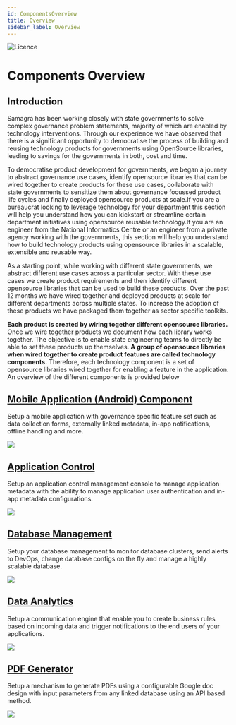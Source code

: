 ```yaml
---
id: ComponentsOverview
title: Overview
sidebar_label: Overview
---
```

![Licence](https://img.shields.io/badge/Licence-MIT-blue.svg)

# Components Overview

## Introduction

Samagra has been working closely with state governments to solve complex governance problem statements, majority of which are enabled by technology interventions. Through our experience we have observed that there is a significant opportunity to democratise the process of building and reusing technology products for governments using OpenSource libraries, leading to savings for the governments in both, cost and time.

To democratise product development for governments, we began a journey to abstract governance use cases, identify opensource libraries that can be wired together to create products for these use cases, collaborate with state governments to sensitize them about governance focussed product life cycles and finally deployed opensource products at scale.If you are a bureaucrat looking to leverage technology for your department this section will help you understand how you can kickstart or streamline certain department initiatives using opensource reusable technology.If you are an engineer from the National Informatics Centre or an engineer from a private agency working with the governments, this section will help you understand how to build technology products using opensource libraries in a scalable, extensible and reusable way.

As a starting point, while working with different state governments, we abstract different use cases across a particular sector. With these use cases we create product requirements and then identify different opensource libraries that can be used to build these products. Over the past 12 months we have wired together and deployed products at scale for different departments across multiple states. To increase the adoption of these products we have packaged them together as sector specific toolkits.

**Each product is created by wiring together different opensource libraries.** Once we wire together products we document how each library works together. The objective is to enable state engineering teams to directly be able to set these products up themselves. **A group of opensource libraries when wired together to create product features are called technology components.** Therefore, each technology component is a set of opensource libraries wired together for enabling a feature in the application. An overview of the different components is provided below

## [Mobile Application (Android) Component](https://samagra-development.github.io/docs/docs/COMobileApplication)

Setup a mobile application with governance specific feature set such as data collection forms, externally linked metadata, in-app notifications, offline handling and more.

![](https://samagra-development.github.io/docs/img/component1v2.png)

## [Application Control](https://samagra-development.github.io/docs/docs/COAppControl)

Setup an application control management console to manage application metadata with the ability to manage application user authentication and in-app metadata configurations.

![](https://samagra-development.github.io/docs/img/appmetadata.png)

## [Database Management](https://samagra-development.github.io/docs/docs/CODatabaseManagement)

Setup your database management to monitor database clusters, send alerts to DevOps, change database configs on the fly and manage a highly scalable database.

![](https://samagra-development.github.io/docs/img/dbmanagement.png)

## [Data Analytics](https://samagra-development.github.io/docs/docs/CODataAnalytics)

Setup a communication engine that enable you to create business rules based on incoming data and trigger notifications to the end users of your applications.

![](https://samagra-development.github.io/docs/img/datanalytics.png)

## [PDF Generator](https://samagra-development.github.io/docs/docs/COPDFGenerator)

Setup a mechanism to generate PDFs using a configurable Google doc design with input parameters from any linked database using an API based method.

![](https://samagra-development.github.io/docs/img/pdfgenerator.png)
